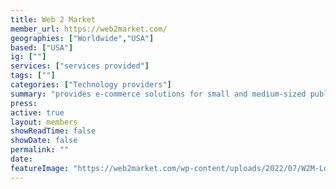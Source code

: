 ```yaml
---
title: Web 2 Market
member_url: https://web2market.com/
geographies: ["Worldwide","USA"]
based: ["USA"]
ig: [""] 
services: ["services provided"] 
tags: [""]
categories: ["Technology providers"]
summary: "provides e-commerce solutions for small and medium-sized publishers, primarily using the Magento and Shopify platforms, making it easy and affordable to sell online."
press:
active: true
layout: members
showReadTime: false
showDate: false
permalink: ""
date: 
featureImage: "https://web2market.com/wp-content/uploads/2022/07/W2M-Logo-trans.webp"
---
```

